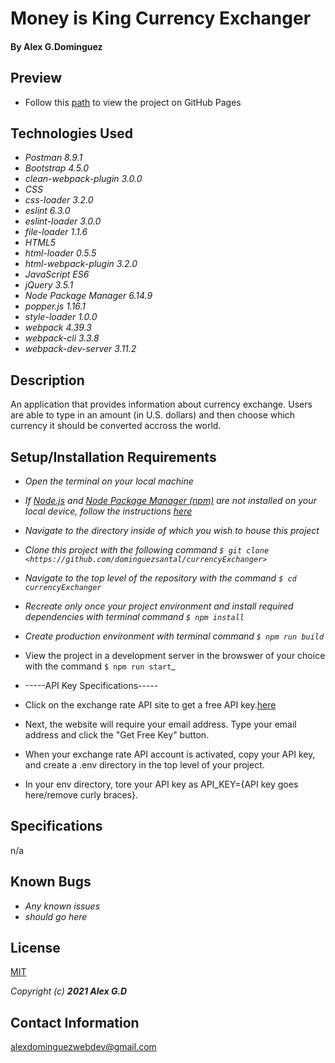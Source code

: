 

# Money is King Currency Exchanger


#### By Alex G.Dominguez

## Preview

  * Follow this [path](https://github.com/dominguezsantal/currencyExchanger/githubio) to view the project on GitHub Pages

## Technologies Used
* _Postman 8.9.1_
* _Bootstrap 4.5.0_
* _clean-webpack-plugin 3.0.0_
* _CSS_
* _css-loader 3.2.0_
* _eslint 6.3.0_
* _eslint-loader 3.0.0_
* _file-loader 1.1.6_
* _HTML5_
* _html-loader 0.5.5_
* _html-webpack-plugin 3.2.0_
* _JavaScript ES6_
* _jQuery 3.5.1_
* _Node Package Manager 6.14.9_
* _popper.js 1.16.1_
* _style-loader 1.0.0_
* _webpack 4.39.3_
* _webpack-cli 3.3.8_
* _webpack-dev-server 3.11.2_

## Description

An application that provides information about currency exchange. Users are able to type in an amount (in U.S. dollars) and then choose which currency it should be converted accross the world.

## Setup/Installation Requirements

* _Open the terminal on your local machine_
* _If [Node.js](https://nodejs.org/en/) and [Node Package Manager (npm)](https://www.npmjs.com/) are not installed on your local device, follow the instructions [here](https://www.learnhowtoprogram.com/intermediate-javascript/getting-started-with-javascript/installing-node-js)_
* _Navigate to the directory inside of which you wish to house this project_
* _Clone this project with the following command  `$ git clone <https://github.com/dominguezsantal/currencyExchanger>`_
* _Navigate to the top level of the repository with the command `$ cd  currencyExchanger`_
* _Recreate only once your project environment and install required dependencies with terminal command `$ npm install`_
* _Create production environment with terminal command `$ npm run build`_
* View the project in a development server in the browswer of your choice with the command `$ npm run start`_
* -----API Key Specifications-----
* Click on the exchange rate API site to get a free API key.[here](https://www.exchangerate-api.com/)

* Next, the website will require your email address. Type your email address and click the "Get Free Key" button.

* When your exchange rate API account is activated, copy your API key, and create a .env directory in the top level of your project.

* In your env directory, tore your API key as API_KEY={API key goes here/remove curly braces}.

## Specifications
n/a

## Known Bugs

* _Any known issues_
* _should go here_

## License

[MIT](https://choosealicense.com/licenses/mit/)

_Copyright (c) **2021 Alex G.D**_

## Contact Information

alexdominguezwebdev@gmail.com